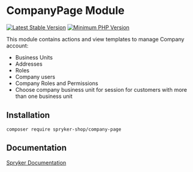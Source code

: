 # CompanyPage Module
[![Latest Stable Version](https://poser.pugx.org/spryker-shop/company-page/v/stable.svg)](https://packagist.org/packages/spryker-shop/company-page)
[![Minimum PHP Version](https://img.shields.io/badge/php-%3E%3D%208.2-8892BF.svg)](https://php.net/)

This module contains actions and view templates to manage Company account:
* Business Units
* Addresses
* Roles
* Company users
* Company Roles and Permissions
* Choose company business unit for session for customers with more than one business unit

## Installation

```
composer require spryker-shop/company-page
```

## Documentation

[Spryker Documentation](https://docs.spryker.com)
